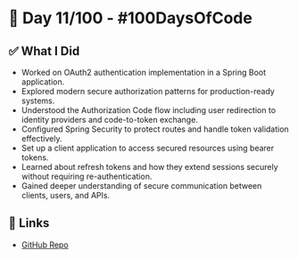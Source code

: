 # 🚀 Day 11/100 - #100DaysOfCode

## ✅ What I Did

- Worked on OAuth2 authentication implementation in a Spring Boot application.
- Explored modern secure authorization patterns for production-ready systems.
- Understood the Authorization Code flow including user redirection to identity providers and code-to-token exchange.
- Configured Spring Security to protect routes and handle token validation effectively.
- Set up a client application to access secured resources using bearer tokens.
- Learned about refresh tokens and how they extend sessions securely without requiring re-authentication.
- Gained deeper understanding of secure communication between clients, users, and APIs.

## 🔗 Links

- [GitHub Repo](https://github.com/Clairedebs/100DaysOfCode)
